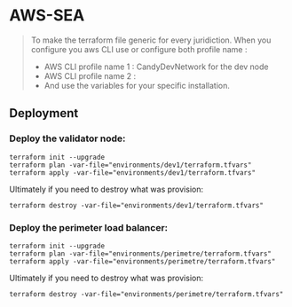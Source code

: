 # AWS-SEA

> To make the terraform file generic for every juridiction. When you configure you aws CLI use or configure both profile name :
>
> - AWS CLI profile name 1 : CandyDevNetwork for the dev node
> - AWS CLI profile name 2 :
> - And use the variables for your specific installation.

## Deployment
### Deploy the validator node:
```
terraform init --upgrade
terraform plan -var-file="environments/dev1/terraform.tfvars"
terraform apply -var-file="environments/dev1/terraform.tfvars"
```

Ultimately if you need to destroy what was provision:
```
terraform destroy -var-file="environments/dev1/terraform.tfvars"
```

### Deploy the perimeter load balancer:
```
terraform init --upgrade
terraform plan -var-file="environments/perimetre/terraform.tfvars"
terraform apply -var-file="environments/perimetre/terraform.tfvars"
```

Ultimately if you need to destroy what was provision:
```
terraform destroy -var-file="environments/perimetre/terraform.tfvars"
```
